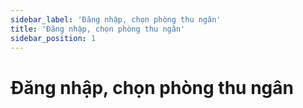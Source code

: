 ```yaml
---
sidebar_label: 'Đăng nhập, chọn phòng thu ngân'
title: 'Đăng nhập, chọn phòng thu ngân'
sidebar_position: 1
---
```


# Đăng nhập, chọn phòng thu ngân